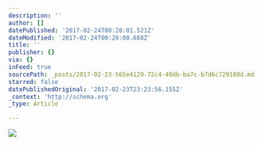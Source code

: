 ```yaml
---
description: ''
author: []
datePublished: '2017-02-24T00:28:01.521Z'
dateModified: '2017-02-24T00:28:00.688Z'
title: ''
publisher: {}
via: {}
inFeed: true
sourcePath: _posts/2017-02-23-565e4129-72c4-40db-ba7c-b7d6c729188d.md
starred: false
datePublishedOriginal: '2017-02-23T23:23:56.155Z'
_context: 'http://schema.org'
_type: Article

---
```

![](https://the-grid-user-content.s3-us-west-2.amazonaws.com/c6cbeb35-7dbd-4b06-9830-1985baa5e398.jpg)